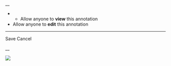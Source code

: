 __

  *   * Allow anyone to **view** this annotation
  * Allow anyone to **edit** this annotation



* * *

Save Cancel

__




![](https://bat.bing.com/action/0?ti=56018282&Ver=2&mid=e795270f-d586-4b52-bb96-9395caea0717&sid=201ffde0635411ee902411d77b750559&vid=20202bf0635411ee9ac03f2e618b0b9f&vids=0&msclkid=N&pi=0&lg=en-US&sw=800&sh=600&sc=24&nwd=1&tl=Shortform%20%7C%20Amusing%20Ourselves%20to%20Death&p=https%3A%2F%2Fwww.shortform.com%2Fapp%2Fbook%2Famusing-ourselves-to-death%2Fchapter-7&r=&lt=296&evt=pageLoad&sv=1&rn=684365)
